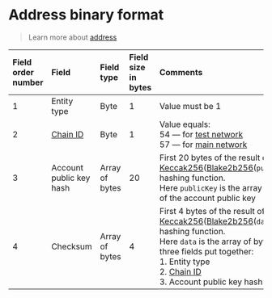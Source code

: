 # Address binary format

> Learn more about [address](/blockchain/account/address.md)

| Field order number | Field | Field type | Field size in bytes | Comments |
| :--- | :--- | :--- | :--- | :--- |
| 1 | Entity type | Byte | 1 | Value must be 1 |
| 2 | [Chain ID](/blockchain/blockchain-network/chain-id.md) | Byte | 1 | Value equals:<br> 54 — for [test network](/blockchain/blockchain-network/test-network.md)<br> 57 — for [main network](/blockchain/blockchain-network/main-network.md) |
| 3 | Account public key hash | Array of bytes | 20 | First 20 bytes of the result of the [Keccak256](https://en.wikipedia.org/wiki/SHA-3)([Blake2b256](https://en.wikipedia.org/wiki/BLAKE_%28hash_function%29)(`publicKey`)) hashing function.<br>Here `publicKey` is the array of bytes of the account public key |
| 4 | Checksum | Array of bytes | 4  | First 4 bytes of the result of the [Keccak256](https://en.wikipedia.org/wiki/SHA-3)([Blake2b256](https://en.wikipedia.org/wiki/BLAKE_%28hash_function%29)(`data`)) hashing function.<br>Here `data` is the array of bytes of three fields put together:<br> 1.&nbsp;Entity type<br> 2.&nbsp;[Chain ID](/blockchain/blockchain-network/chain-id.md)<br> 3.&nbsp;Account public key hash |
